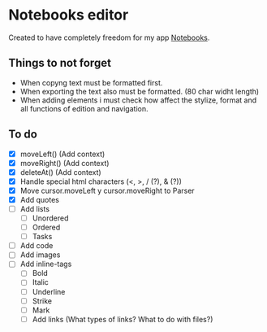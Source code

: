 # Notebooks editor

Created to have completely freedom for my app [Notebooks](https://github.com/amzamora/notebooks).

## Things to not forget

- When copyng text must be formatted first.
- When exporting the text also must be formatted. (80 char widht length)
- When adding elements i must check how affect the stylize, format and all functions of edition and navigation.

## To do

- [x] moveLeft() (Add context)
- [x] moveRight() (Add context)
- [x] deleteAt()  (Add context)
- [x] Handle special html characters  (<, >, / (?), & (?))
- [x] Move cursor.moveLeft y cursor.moveRight to Parser
- [x] Add quotes
- [ ] Add lists
    - [ ] Unordered
    - [ ] Ordered
    - [ ] Tasks
- [ ] Add code
- [ ] Add images
- [ ] Add inline-tags
    - [ ] Bold
    - [ ] Italic
    - [ ] Underline
    - [ ] Strike
    - [ ] Mark
    - [ ] Add links (What types of links? What to do with files?)

